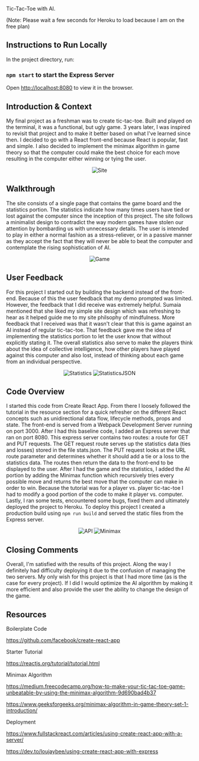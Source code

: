 Tic-Tac-Toe with AI.

(Note: Please wait a few seconds for Heroku to load because I am on the free plan)

## Instructions to Run Locally

In the project directory, run:

### `npm start` to start the Express Server

Open [http://localhost:8080](http://localhost:8080) to view it in the browser.

## Introduction & Context

My final project as a freshman was to create tic-tac-toe. Built and played on the terminal, it was a functional, but ugly game. 3 years later, I was inspired to revisit that project and to make it better based on what I've learned since then. I decided to  go with a React front-end because React is popular, fast and simple. I also decided to implement the minimax algorithm in game theory so that the computer could make the best choice for each move resulting in the computer either winning or tying the user.

<p align='center'>
<img src='https://github.com/kevinho6/Xs-and-Os/blob/master/Screenshots/Site.png' alt='Site'>
</p>

## Walkthrough

The site consists of a single page that contains the game board and the statistics portion. The statistics indicate how many times users have tied or lost against the computer since the inception of this project. The site follows a minimalist design to contradict the way modern games have stolen our attention by bombarding us with unnecessary details. The user is intended to play in either a normal fashion as a stress-reliever, or in a passive manner as they accept the fact that they will never be able to beat the computer and contemplate the rising sophistication of AI.

<p align='center'>
<img src='https://github.com/kevinho6/Xs-and-Os/blob/master/Screenshots/Game.png' alt='Game'>
</p>

## User Feedback

For this project I started out by building the backend instead of the front-end. Because of this the user feedback that my demo prompted was limited. However, the feedback that I did receive was extremely helpful. Sumaia mentioned that she liked my simple site design which was refreshing to hear as it helped guide me to my site philsophy of mindfulness. More feedback that I received was that it wasn't clear that this is game against an AI instead of regular tic-tac-toe. That feedback gave me the idea of implementing the statistics portion to let the user know that without explicitly stating it. The overall statistics also serve to make the players think about the idea of collective intelligence, how other players have played against this computer and also lost, instead of thinking about each game from an individual perspective.

<p align='center'>
<img src='https://github.com/kevinho6/Xs-and-Os/blob/master/Screenshots/Statistics.png' alt='Statistics'>
<img src='https://github.com/kevinho6/Xs-and-Os/blob/master/Screenshots/StatisticsJSON.png' alt='StatisticsJSON'>
</p>


## Code Overview

I started this code from Create React App. From there I loosely followed the tutorial in the resource section for a quick refresher on the different React concepts such as unidirectional data flow, lifecycle methods, props and state. The front-end is served from a Webpack Development Server running on port 3000. After I had this baseline code, I added an Express server that ran on port 8080. This express server contains two routes: a route for GET and PUT requests. The GET request route serves up the statistics data (ties and losses) stored in the file stats.json. The PUT request looks at the URL route parameter and determines whether it should add a tie or a loss to the statistics data. The routes then return the data to the front-end to be displayed to the user. After I had the game and the statistics, I added the AI portion by adding the Minimax function which recursively tries every possible move and returns the best move that the computer can make in order to win. Because the tutorial was for a player vs. player tic-tac-toe I had to modify a good portion of the code to make it player vs. computer. Lastly, I ran some tests, encountered some bugs, fixed them and ultimately deployed the project to Heroku. To deploy this project I created a production build using `npm run build` and served the static files from the Express server.

<p align='center'>
<img src='https://github.com/kevinho6/Xs-and-Os/blob/master/Screenshots/API.png' alt='API'>
<img src='https://github.com/kevinho6/Xs-and-Os/blob/master/Screenshots/Minimax.png' alt='Minimax'>
</p>

## Closing Comments

Overall, I'm satisfied with the results of this project. Along the way I definitely had difficulty deploying it due to the confusion of managing the two servers. My only wish for this project is that I had more time (as is the case for every project). If I did I would optimize the AI algorithm by making it more efficient and also provide the user the ability to change the design of the game.

## Resources

Boilerplate Code

https://github.com/facebook/create-react-app

Starter Tutorial

https://reactjs.org/tutorial/tutorial.html

Minimax Algorithm

https://medium.freecodecamp.org/how-to-make-your-tic-tac-toe-game-unbeatable-by-using-the-minimax-algorithm-9d690bad4b37 

https://www.geeksforgeeks.org/minimax-algorithm-in-game-theory-set-1-introduction/

Deployment

https://www.fullstackreact.com/articles/using-create-react-app-with-a-server/

https://dev.to/loujaybee/using-create-react-app-with-express
